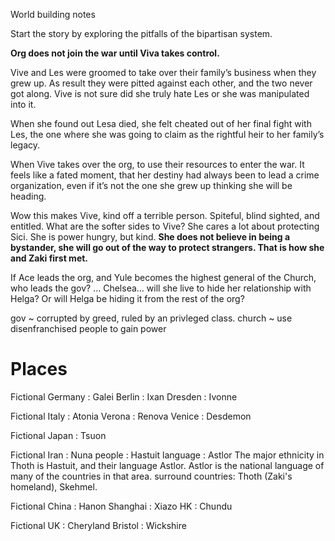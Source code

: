 World building notes

Start the story by exploring the pitfalls of the bipartisan system.

**Org does not join the war until Viva takes control.**

Vive and Les  were groomed to take over their family’s business when they grew up.  As result they were pitted against each other, and the two never got along. Vive is not sure did she truly hate Les or  she was manipulated into it.

When she found out Lesa died, she felt cheated out of her final fight with Les, the one where she was going to claim as the rightful heir to her family’s legacy.

When Vive takes over the org, to use their resources to enter the war. It feels like a fated moment, that her destiny had always been to lead a crime organization, even if it’s not the one she grew up thinking she will be heading.

Wow this makes Vive, kind off a terrible person. Spiteful, blind sighted, and entitled. What are the softer sides to Vive?
She cares a lot about protecting Sici.  She is power hungry, but kind. **She does not believe in being a bystander, she will go out of the way to protect strangers.   That is how she and Zaki first met.**

If Ace leads the org, and Yule becomes the highest general of the Church, who leads the gov? … Chelsea… will she live to hide her relationship with Helga? Or will Helga be hiding it from the rest of the org?

gov ~ corrupted by greed, ruled by an privleged class.
church ~ use disenfranchised people to gain power

# Places
Fictional Germany : Galei
  Berlin : Ixan
  Dresden : Ivonne

Fictional  Italy : Atonia
  Verona : Renova
  Venice : Desdemon

Fictional Japan : Tsuon

Fictional Iran : Nuna
  people : Hastuit
  language : Astlor
The major ethnicity in Thoth is Hastuit, and their language Astlor. Astlor is the national language of many of the countries in that area.
surround countries: Thoth (Zaki's homeland), Skehmel. 

Fictional China : Hanon
  Shanghai : Xiazo
  HK : Chundu

Fictional UK : Cheryland
  Bristol : Wickshire
